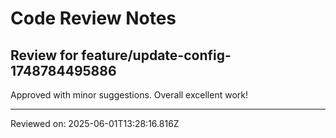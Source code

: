 # Code Review Notes

## Review for feature/update-config-1748784495886

Approved with minor suggestions. Overall excellent work!

---
Reviewed on: 2025-06-01T13:28:16.816Z